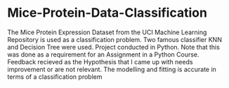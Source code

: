 # Mice-Protein-Data-Classification
The Mice Protein Expression Dataset from the UCI Machine Learning Repository is used as a classification problem. Two famous classifier KNN and Decision Tree were used. Project conducted in Python. Note that this was done as a requirement for an Assignment in a Python Course. Feedback recieved as the Hypothesis that I came up with needs improvement or are not relevant. The modelling and fitting is accurate in terms of a classification problem
